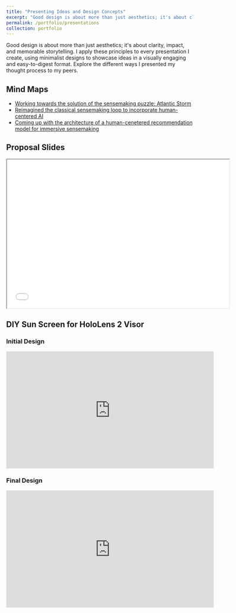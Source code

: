 ```yaml
---
title: "Presenting Ideas and Design Concepts"
excerpt: "Good design is about more than just aesthetics; it's about clarity, impact, and memorable storytelling. I apply these principles to every presentation I create, using minimalist designs to showcase ideas in a visually engaging and easy-to-digest format. Explore the different ways I presented my thought process to my peers."
permalink: /portfolio/presentations
collection: portfolio
---
```


Good design is about more than just aesthetics; it's about clarity, impact, and memorable storytelling. I apply these principles to every presentation I create, using minimalist designs to showcase ideas in a visually engaging and easy-to-digest format. Explore the different ways I presented my thought process to my peers.

<h2>Mind Maps</h2>

* [Working towards the solution of the sensemaking puzzle: Atlantic Storm](https://miro.com/app/board/uXjVO3EvBo8=/?share_link_id=96593911777)
* [Reimagined the classical sensemaking loop to incorporate human-centered AI](https://miro.com/app/board/uXjVNhscVXo=/?share_link_id=473893129426)
* [Coming up with the architecture of a human-cenetered recommendation model for immersive sensemaking](https://miro.com/app/board/uXjVNoWD9-U=/?share_link_id=977663301125)


<h2>Proposal Slides</h2>
<iframe src="/files/slides/PrelimPresentation.pdf" width="600" height="400"></iframe>

<h2>DIY Sun Screen for HoloLens 2 Visor</h2>

<h3>Initial Design</h3>
<iframe width="560" height="315" src="https://www.youtube.com/embed/1bCmVCUKA5g?si=DA222HCSbywtlGbN" title="YouTube video player" frameborder="0" allow="accelerometer; autoplay; clipboard-write; encrypted-media; gyroscope; picture-in-picture; web-share" referrerpolicy="strict-origin-when-cross-origin" allowfullscreen></iframe>

<h3>Final Design</h3>
<iframe width="560" height="315" src="https://www.youtube.com/embed/lZeVBFDwxqE?si=D_bHaQfAtDKcFJXE" title="YouTube video player" frameborder="0" allow="accelerometer; autoplay; clipboard-write; encrypted-media; gyroscope; picture-in-picture; web-share" referrerpolicy="strict-origin-when-cross-origin" allowfullscreen></iframe>